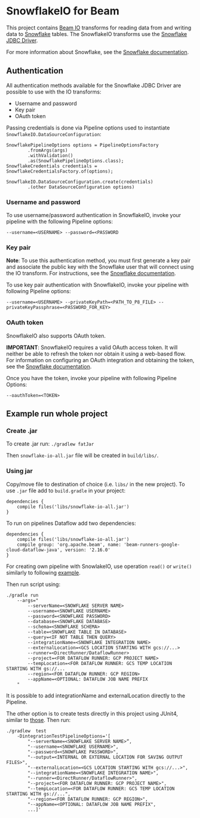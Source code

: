 # SnowflakeIO for Beam
This project contains [Beam IO](https://beam.apache.org/documentation/io/built-in/) transforms for reading data from 
and writing data to [Snowflake](https://www.snowflake.com/) tables. The SnowflakeIO transforms use the 
[Snowflake JDBC Driver](https://github.com/snowflakedb/snowflake-jdbc).

For more information about Snowflake, see the [Snowflake documentation](https://docs.snowflake.net/manuals/index.html).
 
## Authentication
All authentication methods available for the Snowflake JDBC Driver are possible to use with the IO transforms:
* Username and password
* Key pair
* OAuth token

Passing credentials is done via Pipeline options used to instantiate `SnowflakeIO.DataSourceConfiguration`:
```
SnowflakePipelineOptions options = PipelineOptionsFactory
        .fromArgs(args)
        .withValidation()
        .as(SnowflakePipelineOptions.class);
SnowflakeCredentials credentials = SnowflakeCredentialsFactory.of(options);

SnowflakeIO.DataSourceConfiguration.create(credentials)
        .(other DataSourceConfiguration options)
```

### Username and password
To use username/password authentication in SnowflakeIO, invoke your pipeline with the following Pipeline options:
```
--username=<USERNAME> --password=<PASSWORD
```

### Key pair

**Note**: 
To use this authentication method, you must first generate a key pair and associate the public key with the Snowflake 
user that will connect using the IO transform. For instructions,  see the [Snowflake documentation](https://docs.snowflake.net/manuals/user-guide/jdbc-configure.html#using-key-pair-authentication).

To use key pair authentication with SnowflakeIO, invoke your pipeline with following Pipeline options:
```
--username=<USERNAME> --privateKeyPath=<PATH_TO_P8_FILE> --privateKeyPassphrase=<PASSWORD_FOR_KEY>
```

### OAuth token
SnowflakeIO also supports OAuth token.  

**IMPORTANT**: SnowflakeIO requires a valid OAuth access token. It will neither be able to refresh the token nor obtain 
it using a web-based flow. For information on configuring an OAuth integration and obtaining the token, see the 
[Snowflake documentation](https://docs.snowflake.net/manuals/user-guide/oauth-intro.html).

Once you have the token, invoke your pipeline with following Pipeline Options: 
```
--oauthToken=<TOKEN>
```

## Example run whole project

### Create .jar
To create .jar run:
```./gradlew fatJar```

Then `snowflake-io-all.jar` file will be created in `build/libs/`.

### Using jar

Copy/move file to destination of choice (i.e. `libs/` in the new project).
To use `.jar` file add to `build.gradle` in your project:

```
dependencies {
    compile files('libs/snowflake-io-all.jar')
}
```
To run on pipelines Dataflow add two dependencies:
```
dependencies {
    compile files('libs/snowflake-io-all.jar')
    compile group: 'org.apache.beam', name: 'beam-runners-google-cloud-dataflow-java', version: '2.16.0'
}
```

For creating own pipeline with SnowlakeIO, use operation `read()` or `write()` similarly to following [example](https://gitlab.polidea.com/snowflake-beam/snowflake/blob/master/src/main/java/com/polidea/snowflake/examples/ReadPipelineExample.java).

Then run script using:

```
./gradle run 
    --args="
        --serverName=<SNOWFLAKE SERVER NAME>  
        --username=<SNOWFLAKE USERNAME> 
        --password=<SNOWFLAKE PASSWORD>  
        --database=<SNOWFLAKE DATABASE> 
        --schema=<SNOWFLAKE SCHEMA> 
        --table=<SNOWFLAKE TABLE IN DATABASE> 
        --query=<IF NOT TABLE THEN QUERY> 
        --integrationName=<SNOWFLAKE INTEGRATION NAME> 
        --externalLocation=<GCS LOCATION STARTING WITH gcs://...> 
        --runner=<DirectRunner/DataflowRunner>
        --project=<FOR DATAFLOW RUNNER: GCP PROJECT NAME> 
        --tempLocation=<FOR DATAFLOW RUNNER: GCS TEMP LOCATION STARTING WITH gs://...  
        --region=<FOR DATAFLOW RUNNER: GCP REGION> 
        --appName=<OPTIONAL: DATAFLOW JOB NAME PREFIX 
    "
```

It is possible to add integrationName and externalLocation directly to the Pipeline.

The other option is to create tests directly in this project using JUnit4, similar to [those](https://gitlab.polidea.com/snowflake-beam/snowflake/blob/master/src/test/java/com/polidea/snowflake/test/BatchWriteTest.java).
Then run:
```
./gradlew  test 
    -DintegrationTestPipelineOptions='[
        "--serverName=<SNOWFLAKE SERVER NAME>“,  
        "--username=<SNOWFLAKE USERNAME>", 
        "--password=<SNOWFLAKE PASSWORD>", 
        "--output=<INTERNAL OR EXTERNAL LOCATION FOR SAVING OUTPUT FILES>",  
        "--externalLocation=<GCS LOCATION STARTING WITH gcs://...>", 
        "--integrationName=<SNOWFLAKE INTEGRATION NAME>", 
        "--runner=<DirectRunner/DataflowRunner>", 
        "--project=<FOR DATAFLOW RUNNER: GCP PROJECT NAME>", 
        "--tempLocation=<FOR DATAFLOW RUNNER: GCS TEMP LOCATION STARTING WITH gs://...",  
        "--region=<FOR DATAFLOW RUNNER: GCP REGION>", 
        "--appName=<OPTIONAL: DATAFLOW JOB NAME PREFIX", 
        ...]' 
``` 

